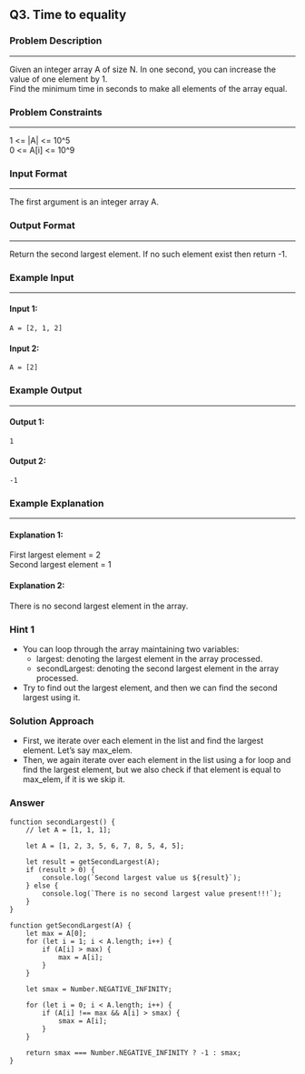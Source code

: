 ## Q3. Time to equality

### Problem Description
-----------------------
Given an integer array A of size N. In one second, you can increase the value of one element by 1. \
Find the minimum time in seconds to make all elements of the array equal.



### Problem Constraints
-----------------------
1 <= |A| <= 10^5 \
0 <= A[i] <= 10^9

### Input Format
-----------------------
The first argument is an integer array A.

### Output Format
-----------------------
Return the second largest element. If no such element exist then return -1.

### Example Input
-----------------------
#### Input 1:
```
A = [2, 1, 2] 

 ```

#### Input 2:
```
A = [2]
```

### Example Output
-----------------------
#### Output 1: 
```
1
```
#### Output 2:
```
-1
```

### Example Explanation
-----------------------
#### Explanation 1:
First largest element = 2 \
Second largest element = 1

#### Explanation 2:
There is no second largest element in the array.

### Hint 1
* You can loop through the array maintaining two variables:
    * largest: denoting the largest element in the array processed.
    * secondLargest: denoting the second largest element in the array processed.
* Try to find out the largest element, and then we can find the second largest using it.

### Solution Approach
* First, we iterate over each element in the list and find the largest element. Let’s say max_elem.
* Then, we again iterate over each element in the list using a for loop and find the largest element, but we also check if that element is equal to max_elem, if it is we skip it.

### Answer

```
function secondLargest() {
    // let A = [1, 1, 1];

    let A = [1, 2, 3, 5, 6, 7, 8, 5, 4, 5];

    let result = getSecondLargest(A);
    if (result > 0) {
        console.log(`Second largest value us ${result}`);
    } else {
        console.log(`There is no second largest value present!!!`);
    }
}

function getSecondLargest(A) {
    let max = A[0];
    for (let i = 1; i < A.length; i++) {
        if (A[i] > max) {
            max = A[i];
        }
    }

    let smax = Number.NEGATIVE_INFINITY;

    for (let i = 0; i < A.length; i++) {
        if (A[i] !== max && A[i] > smax) {
            smax = A[i];
        }
    }

    return smax === Number.NEGATIVE_INFINITY ? -1 : smax;
}
```
